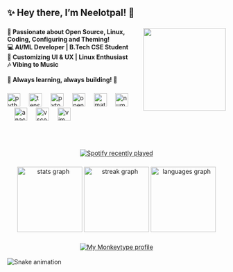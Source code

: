 <h2 align="left">✨ Hey there, I’m Neelotpal! 👋</h2>

###

<img align="right" height="190" src="https://media.githubusercontent.com/media/NSANTRA/NSANTRA/refs/heads/main/Git.gif?token=A2T2HWFGZ3SMYHEM3ERS3GLIYWY56"  />

<h4 align="left">
🚀 Passionate about Open Source, Linux, Coding, Configuring and Theming!  <br>
💻 AI/ML Developer | B.Tech CSE Student  <br>
🎨 Customizing UI & UX | Linux Enthusiast  <br>
🎶 Vibing to Music<br><br>
🌟 Always learning, always building! 🚀
</h4>

###

<div align="left">
  <img src="https://cdn.jsdelivr.net/gh/devicons/devicon/icons/python/python-original.svg" height="30" alt="python logo"  />
  <img width="12" />
  <img src="https://cdn.jsdelivr.net/gh/devicons/devicon/icons/tensorflow/tensorflow-original.svg" height="30" alt="tensorflow logo"  />
  <img width="12" />
  <img src="https://cdn.jsdelivr.net/gh/devicons/devicon/icons/pytorch/pytorch-original.svg" height="30" alt="pytorhc logo"  />
  <img width="12" />
  <img src="https://cdn.jsdelivr.net/gh/devicons/devicon/icons/opencv/opencv-original.svg" height="30" alt="opencv logo"  />
  <img width="12" />
  <img src="https://cdn.jsdelivr.net/gh/devicons/devicon/icons/matplotlib/matplotlib-original.svg" height="30" alt="matplotlib logo"  />
  <img width="12" />
  <img src="https://cdn.jsdelivr.net/gh/devicons/devicon/icons/numpy/numpy-original.svg" height="30" alt="numpy logo"  />
  <img width="12" />
  <img width="12" />
  <img src="https://cdn.jsdelivr.net/gh/devicons/devicon/icons/anaconda/anaconda-original.svg" height="30" alt="anaconda logo"  />
  <img width="12" />
  <img src="https://cdn.jsdelivr.net/gh/devicons/devicon/icons/vscode/vscode-original.svg" height="30" alt="vscode logo"  />
  <img width="12" />
  <img src="https://cdn.jsdelivr.net/gh/devicons/devicon/icons/vim/vim-original.svg" height="30" alt="vim logo"  />
</div>

###

<br clear="both">

###

<!-- <img align="right" height="145" src="./gifs/anime-dance.gif"  /> -->

<div align="center">
  <a href="https://open.spotify.com/playlist/6P8aDEtzcc7HDgzFoQpi5A?si=d81baf614c694867">
    <img src="https://spotify-recently-played-readme.vercel.app/api?user=31nr5sqvvihh7zmxi6ky5vl2c5e4&count=3&unique=true" alt="Spotify recently played"  />
  </a>
</div>

<!-- ```

           .             ​ eternal@world 
          .c.           ┌───────────────────────────────┐ 
         .ccc.           ​ OS : Arch Linux
        .lllll.          ​ Kernel : linux-zen 6.14 
       ..;'olll.         ​ WM : Hyprland 
      .dolllcccl.        ​ Shell : fish
     .lcc'   'ccc.       ​ Uptime : 23 years
    .ccc'     'cc:.      ​ CPU : NeuraCore AX-1
   .cccc'     'c:;..    └───────────────────────────────┘ 
  ."'             '".     E   T   E   R   N   A   L   火 

arch in ~ 
  λ echo "Stay Determined!"
``` -->

###

<div align="center">
  <img src="https://github-readme-stats.vercel.app/api?username=NSANTRA&show_icons=true&theme=gruvbox" height="150" alt="stats graph"  />
  <img src="https://streak-stats.demolab.com?user=NSANTRA&locale=en&mode=weekly&theme=gruvbox" height="150" alt="streak graph"   />
  <img src="https://github-readme-stats.vercel.app/api/top-langs/?username=NSANTRA&layout=compact&theme=gruvbox" height="150" alt="languages graph"  />
</div>

###

<div align = "center">
  <a href="https://monkeytype.com/profile/GhostofTwilight">
      <img src="https://raw.githubusercontent.com/NSANTRA/NSANTRA/monkeytype-readme/monkeytype-readme-lb.svg" alt="My Monkeytype profile" />
  </a>
</div>

<br clear="both">

<img src="https://raw.githubusercontent.com/NSANTRA/NSANTRA/refs/heads/output/snake.svg" alt="Snake animation" />

###
